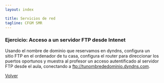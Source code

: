 ```yaml
---
layout: index

title: Servicios de red 
tagline: CFGM SMR
---
```

### Ejercicio: Acceso a un servidor FTP desde Intenet

Usando el nombre de dominio que reservamos en dyndns, configura un sitio FTP en el ordenador de tu casa, configura el router para direccionar los puertos oportunos y muestra al profesor un acceso autentificado al servidor FTP desde el aula, conectando a ftp://tunombrededominio.dyndns.com.

[Volver](index)
